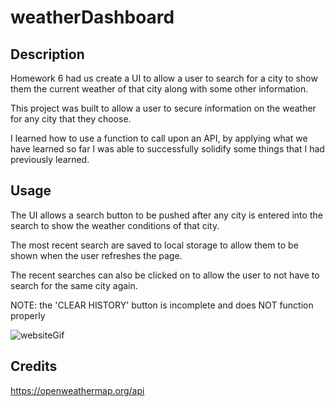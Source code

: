 # weatherDashboard

## Description

Homework 6 had us create a UI to allow a user to search for a city to show them the current weather of that city along with some other information.

This project was built to allow a user to secure information on the weather for any city that they choose.

I learned how to use a function to call upon an API, by applying what we have learned so far I was able to successfully solidify some things that I had previously learned.

## Usage

The UI allows a search button to be pushed after any city is entered into the search to show the weather conditions of that city.

The most recent search are saved to local storage to allow them to be shown when the user refreshes the page.

The recent searches can also be clicked on to allow the user to not have to search for the same city again.

NOTE: the 'CLEAR HISTORY' button is incomplete and does NOT function properly

![websiteGif](assets/images/weatherDashboard.gif)

## Credits

https://openweathermap.org/api
